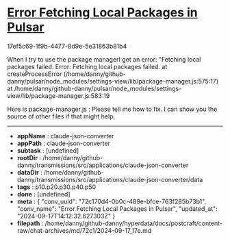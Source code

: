 # [Error Fetching Local Packages in Pulsar](https://claude.ai/chat/72c170d4-0b0c-489e-bfce-763f285b73b1)

17ef5c69-1f9b-4477-8d9e-5e31863b81b4

When I try to use the package managerI get an error:
 "Fetching local packages failed. Error: Fetching local packages failed.
    at createProcessError (/home/danny/github-danny/pulsar/node_modules/settings-view/lib/package-manager.js:575:17)
    at /home/danny/github-danny/pulsar/node_modules/settings-view/lib/package-manager.js:583:19

Here is package-manager.js :
Please tell me how to fix. I can show you the source of other files if that might help.

---

* **appName** : claude-json-converter
* **appPath** : claude-json-converter
* **subtask** : [undefined]
* **rootDir** : /home/danny/github-danny/transmissions/src/applications/claude-json-converter
* **dataDir** : /home/danny/github-danny/transmissions/src/applications/claude-json-converter/data
* **tags** : p10.p20.p30.p40.p50
* **done** : [undefined]
* **meta** : {
  "conv_uuid": "72c170d4-0b0c-489e-bfce-763f285b73b1",
  "conv_name": "Error Fetching Local Packages in Pulsar",
  "updated_at": "2024-09-17T14:12:32.627303Z"
}
* **filepath** : /home/danny/github-danny/hyperdata/docs/postcraft/content-raw/chat-archives/md/72c1/2024-09-17_17e.md